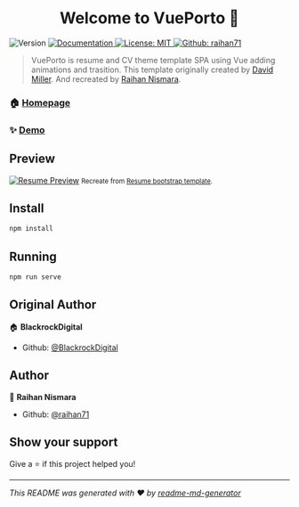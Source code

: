 <h1 align="center">Welcome to VuePorto 👋</h1>
<p>
  <img alt="Version" src="https://img.shields.io/badge/version-0.1.0-blue.svg?cacheSeconds=2592000" />
  <a href="raihan.my.id" target="_blank">
    <img alt="Documentation" src="https://img.shields.io/badge/documentation-yes-brightgreen.svg" />
  </a>
  <a href="#" target="_blank">
    <img alt="License: MIT" src="https://img.shields.io/badge/License-MIT-yellow.svg" />
  </a>
  <a href="https://twitter.com/raihan71" target="_blank">
    <img alt="Github: raihan71" src="https://img.shields.io/github/followers/raihan71?label=Follow&logo=Github&style=social" />
  </a>
</p>

> VuePorto is resume and CV theme template SPA using Vue adding animations and trasition. This template originally created by <a href="https://github.com/davidtmiller">David Miller</a>. And recreated by <a href="https://github.com/raihan71">Raihan Nismara</a>.

### 🏠 [Homepage](https://startbootstrap.com/themes/resume/)

### ✨ [Demo](raihan.my.id)

## Preview

[![Resume Preview](https://startbootstrap.com/assets/img/screenshots/themes/resume.png)](https://blackrockdigital.github.io/startbootstrap-resume/)
<small> Recreate from <a href="https://startbootstrap.com/previews/resume">Resume bootstrap template</a>.</small>

## Install

```sh
npm install
```

## Running

```sh
npm run serve
```

## Original Author

🏠 **BlackrockDigital**

* Github: [@BlackrockDigital](https://github.com/BlackrockDigital)

## Author

👤 **Raihan Nismara**

* Github: [@raihan71](https://github.com/raihan71)

## Show your support

Give a ⭐️ if this project helped you!

***
_This README was generated with ❤️ by [readme-md-generator](https://github.com/kefranabg/readme-md-generator)_